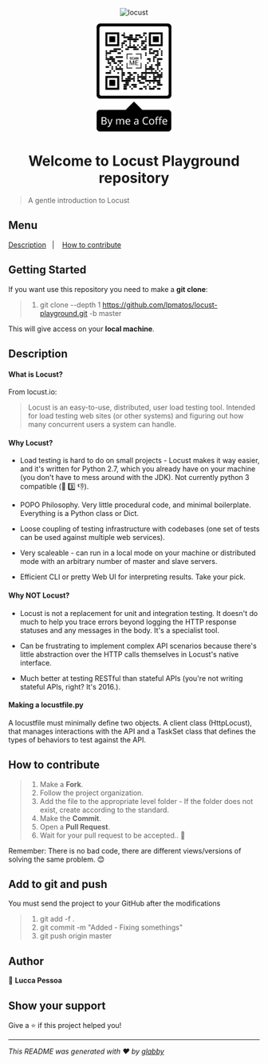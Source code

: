 <p align="center">
  <img alt="locust" src="https://miro.medium.com/max/1149/1*8RGtKlAWyEiEhiG3-aHt_g.jpeg" width="250px" float="center"/>
</p>

<p align="center">
  <img alt="locust" src="docs/By me a Coffe.png" width="150px" float="center"/>
</p>

<h1 align="center">Welcome to Locust Playground repository</h1>

> A gentle introduction to Locust

## Menu

<p align="left">
  <a href="#description">Description</a>&nbsp;&nbsp;&nbsp;|&nbsp;&nbsp;&nbsp;
  <a href="#how-to-contribute">How to contribute</a>
</p>

## Getting Started

If you want use this repository you need to make a **git clone**:

>
> 1. git clone --depth 1 https://github.com/lpmatos/locust-playground.git -b master
>

This will give access on your **local machine**.

## Description

#### What is Locust?

From locust.io:

>
> Locust is an easy-to-use, distributed, user load testing tool. Intended for load testing web sites (or other systems) and figuring out how many concurrent users a system can handle.
>

#### Why Locust?

* Load testing is hard to do on small projects - Locust makes it way easier, and it's written for Python 2.7, which you already have on your machine (you don't have to mess around with the JDK). Not currently python 3 compatible (🐍 3️⃣ 👎).

* POPO Philosophy. Very little procedural code, and minimal boilerplate. Everything is a Python class or Dict.

* Loose coupling of testing infrastructure with codebases (one set of tests can be used against multiple web services).

* Very scaleable - can run in a local mode on your machine or distributed mode with an arbitrary number of master and slave servers.

* Efficient CLI or pretty Web UI for interpreting results. Take your pick.

#### Why NOT Locust?

* Locust is not a replacement for unit and integration testing. It doesn't do much to help you trace errors beyond logging the HTTP response statuses and any messages in the body. It's a specialist tool.

* Can be frustrating to implement complex API scenarios because there's little abstraction over the HTTP calls themselves in Locust's native interface.

* Much better at testing RESTful than stateful APIs (you're not writing stateful APIs, right? It's 2016.).

#### Making a locustfile.py

A locustfile must minimally define two objects. A client class (HttpLocust), that manages interactions with the API and a TaskSet class that defines the types of behaviors to test against the API.

## How to contribute

>
> 1. Make a **Fork**.
> 2. Follow the project organization.
> 3. Add the file to the appropriate level folder - If the folder does not exist, create according to the standard.
> 4. Make the **Commit**.
> 5. Open a **Pull Request**.
> 6. Wait for your pull request to be accepted.. 🚀
>

Remember: There is no bad code, there are different views/versions of solving the same problem. 😊

## Add to git and push

You must send the project to your GitHub after the modifications

>
> 1. git add -f .
> 2. git commit -m "Added - Fixing somethings"
> 3. git push origin master
>

## Author

👤 **Lucca Pessoa**

## Show your support

Give a ⭐️ if this project helped you!

---

_This README was generated with ❤️ by [glabby](https://github.com/lpmatos/glabby.git)_
